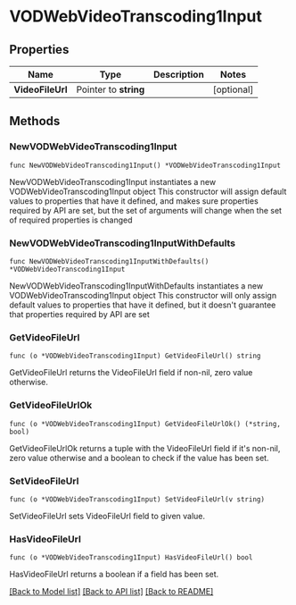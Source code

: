 # VODWebVideoTranscoding1Input

## Properties

Name | Type | Description | Notes
------------ | ------------- | ------------- | -------------
**VideoFileUrl** | Pointer to **string** |  | [optional] 

## Methods

### NewVODWebVideoTranscoding1Input

`func NewVODWebVideoTranscoding1Input() *VODWebVideoTranscoding1Input`

NewVODWebVideoTranscoding1Input instantiates a new VODWebVideoTranscoding1Input object
This constructor will assign default values to properties that have it defined,
and makes sure properties required by API are set, but the set of arguments
will change when the set of required properties is changed

### NewVODWebVideoTranscoding1InputWithDefaults

`func NewVODWebVideoTranscoding1InputWithDefaults() *VODWebVideoTranscoding1Input`

NewVODWebVideoTranscoding1InputWithDefaults instantiates a new VODWebVideoTranscoding1Input object
This constructor will only assign default values to properties that have it defined,
but it doesn't guarantee that properties required by API are set

### GetVideoFileUrl

`func (o *VODWebVideoTranscoding1Input) GetVideoFileUrl() string`

GetVideoFileUrl returns the VideoFileUrl field if non-nil, zero value otherwise.

### GetVideoFileUrlOk

`func (o *VODWebVideoTranscoding1Input) GetVideoFileUrlOk() (*string, bool)`

GetVideoFileUrlOk returns a tuple with the VideoFileUrl field if it's non-nil, zero value otherwise
and a boolean to check if the value has been set.

### SetVideoFileUrl

`func (o *VODWebVideoTranscoding1Input) SetVideoFileUrl(v string)`

SetVideoFileUrl sets VideoFileUrl field to given value.

### HasVideoFileUrl

`func (o *VODWebVideoTranscoding1Input) HasVideoFileUrl() bool`

HasVideoFileUrl returns a boolean if a field has been set.


[[Back to Model list]](../README.md#documentation-for-models) [[Back to API list]](../README.md#documentation-for-api-endpoints) [[Back to README]](../README.md)


